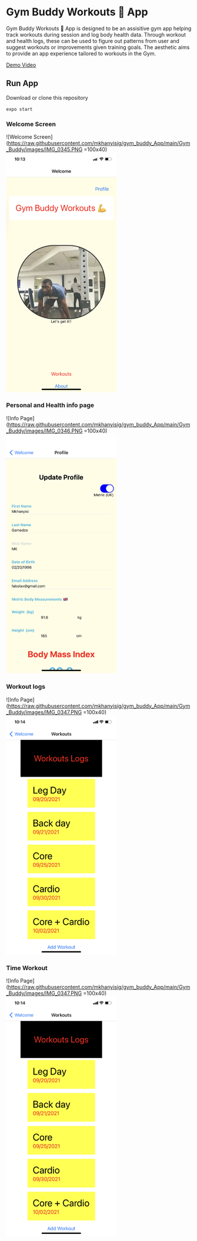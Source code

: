 # Gym Buddy Workouts 💪  App

Gym Buddy Workouts 💪  App is designed to be an assisitive gym app helping track workouts during session and log body health data. Through workout and health logs, these can be used to figure out patterns from user and suggest workouts or improvements given training goals. The aesthetic aims to provide an app experience tailored to workouts in the Gym.

[Demo Video](https://drive.google.com/drive/u/1/folders/1o3qHBni2Ecp0Pp5Sk2tYhLTwYsK611Td)

## Run App

Download or clone this repository

```
expo start
```

### Welcome Screen

![Welcome Screen](https://raw.githubusercontent.com/mkhanyisig/gym_buddy_App/main/Gym_Buddy/images/IMG_0345.PNG =100x40)
<img width="300" alt="Welcome Screen" src="https://raw.githubusercontent.com/mkhanyisig/gym_buddy_App/main/Gym_Buddy/images/IMG_0345.PNG">

### Personal and Health info page

![Info Page](https://raw.githubusercontent.com/mkhanyisig/gym_buddy_App/main/Gym_Buddy/images/IMG_0346.PNG =100x40)
<img width="300" alt="Health Page" src="https://raw.githubusercontent.com/mkhanyisig/gym_buddy_App/main/Gym_Buddy/images/IMG_0346.PNG">

### Workout logs

![Info Page](https://raw.githubusercontent.com/mkhanyisig/gym_buddy_App/main/Gym_Buddy/images/IMG_0347.PNG =100x40)
<img width="300" alt="Workouts" src="https://raw.githubusercontent.com/mkhanyisig/gym_buddy_App/main/Gym_Buddy/images/IMG_0347.PNG">

### Time Workout

![Info Page](https://raw.githubusercontent.com/mkhanyisig/gym_buddy_App/main/Gym_Buddy/images/IMG_0347.PNG =100x40)
<img width="300" alt="Timer" src="https://raw.githubusercontent.com/mkhanyisig/gym_buddy_App/main/Gym_Buddy/images/IMG_0347.PNG">
